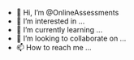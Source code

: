 - 👋 Hi, I’m @OnlineAssessments
- 👀 I’m interested in ...
- 🌱 I’m currently learning ...
- 💞️ I’m looking to collaborate on ...
- 📫 How to reach me ...

<!---
OnlineAssessments/OnlineAssessments is a ✨ special ✨ repository because its `README.md` (this file) appears on your GitHub profile.
You can click the Preview link to take a look at your changes.
--->
